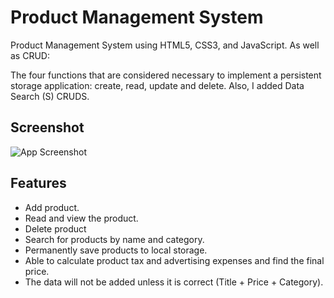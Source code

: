 # Product Management System


Product Management System using HTML5, CSS3, and JavaScript.
As well as CRUD:

The four functions that are considered necessary to implement a persistent storage application: create, read, update and delete.
Also, I added Data Search (S) CRUDS.






## Screenshot

![App Screenshot](https://github.com/youssefadbz/Product-Management-System/blob/main/Screenshot.png)

## Features

- Add product.
- Read and view the product.
- Delete product
- Search for products by name and category.
- Permanently save products to local storage.
- Able to calculate product tax and advertising expenses and find the final price.
- The data will not be added unless it is correct (Title + Price + Category).






